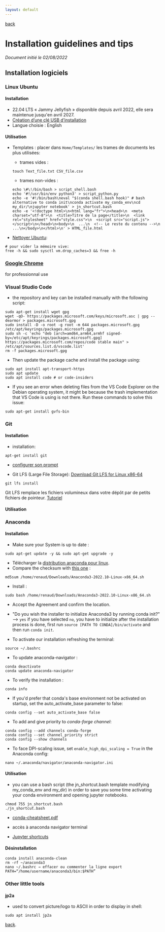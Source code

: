 ```yaml
---
layout: default
---
```


[back](./)

# Installation guidelines and tips

*Document initié le 02/08/2022*

## Installation logiciels
### Linux Ubuntu 
#### Installation
- 22.04 LTS « Jammy Jellyfish » disponible depuis avril 2022, elle sera maintenue jusqu'en avril 2027.  
- [Création d’une clé USB d’installation](https://www.windows8facile.fr/creer-cle-usb-ubuntu-22-lts-desktop/)  
- Langue choisie : English  
#### Utilisation
- Templates : placer dans `Home/Templates/` les trames de documents les plus utilisées:
    - trames vides :
    ```shell
    touch Text_file.txt CSV_file.csv 
    ```
    - trames non-vides :
    ```shell
    echo \#\!/bin/bash > script_shell.bash
    echo '#!/usr/bin/env python3' > script_python.py
    echo -e '#!/bin/bash\neval "$(conda shell.bash hook)" # bash alternative to conda init\nconda activate my_conda_env\ncd my_dir/\njupyter notebook' > jn_shortcut.bash
    echo -e '<!doctype html>\n<html lang="fr">\n<head>\n  <meta charset="utf-8">\n  <title>Titre de la page</title>\n  <link rel="stylesheet" href="style.css">\n  <script src="script.js"></script>\n</head>\n<body>\n  ...\n  <!-- Le reste du contenu -->\n  ...\n</body>\n</html>\n' > HTML_file.html
    ```

- [Nettoyer Ubuntu](https://doc.ubuntu-fr.org/nettoyer_ubuntu): 
```shell
# pour vider la mémoire vive:
free -h && sudo sysctl vm.drop_caches=3 && free -h
```

### [Google Chrome](https://doc.ubuntu-fr.org/google_chrome)
for professionnal use

### Visual Studio Code
- the repository and key can be installed manually with the following script:
```shell
sudo apt-get install wget gpg
wget -qO- https://packages.microsoft.com/keys/microsoft.asc | gpg --dearmor > packages.microsoft.gpg
sudo install -D -o root -g root -m 644 packages.microsoft.gpg /etc/apt/keyrings/packages.microsoft.gpg
sudo sh -c 'echo "deb [arch=amd64,arm64,armhf signed-by=/etc/apt/keyrings/packages.microsoft.gpg] https://packages.microsoft.com/repos/code stable main" > /etc/apt/sources.list.d/vscode.list'
rm -f packages.microsoft.gpg
```
- Then update the package cache and install the package using:
```shell
sudo apt install apt-transport-https
sudo apt update
sudo apt install code # or code-insiders
```
- If you see an error when deleting files from the VS Code Explorer on the Debian operating system, it might be because the trash implementation that VS Code is using is not there. Run these commands to solve this issue:
```shell
sudo apt-get install gvfs-bin
```

### Git
#### Installation
- installation:
```shell
apt-get install git
```

- [configurer son prompt](https://delicious-insights.com/fr/articles/prompt-git-qui-dechire/)

- Git LFS (Large File Storage): [Download Git LFS for Linux x86-64](https://git-lfs.github.com/)
```shell
git lfs install
```
Git LFS remplace les fichiers volumineux dans votre dépôt par de petits fichiers de pointeur.
[Tutoriel](https://www.atlassian.com/fr/git/tutorials/git-lfs)

#### Utilisation

### Anaconda
#### Installation
- Make sure your System is up to date : 
```shell
sudo apt-get update -y && sudo apt-get upgrade -y
```
- Télécharger la [distribution anaconda pour linux]([./another-page.html](https://www.anaconda.com/products/distribution#linux)).
- Compare the checksum with [this one](https://docs.anaconda.com/anaconda/install/hashes/) :
```shell
md5sum /home/renaud/Downloads/Anaconda3-2022.10-Linux-x86_64.sh
```
- Install : 
```shell
sudo bash /home/renaud/Downloads/Anaconda3-2022.10-Linux-x86_64.sh
```
- Accept the Agreement and confirm the location.
- "Do you wish the installer to initialize Anaconda3 by running conda init?" --> `yes`
if you have selected `no`, you have to initialize after the installation process is done, first run `source [PATH TO CONDA]/bin/activate` and then run `conda init`.

- To activate our installation refreshing the terminal:
```shell
source ~/.bashrc
```

- To update anaconda-navigator :
```shell
conda deactivate
conda update anaconda-navigator
```
- To verify the installation :
```shell
conda info
```

- If you'd prefer that conda's base environment not be activated on startup, set the auto_activate_base parameter to false: 
```shell
conda config --set auto_activate_base false
```

- To add and give priority to *conda-forge channel*:
```shell
conda config --add channels conda-forge
conda config --set channel_priority strict
conda config --show channels
```

- To face DPI-scaling issue, set `enable_high_dpi_scaling = True` in the Anaconda config:
```shell
nano ~/.anaconda/navigator/anaconda-navigator.ini
```

#### Utilisation

- you can use a bash script (the jn_shortcut.bash template modifying my_conda_env and my_dir) in order to save you some time activating your conda environment and opening jupyter notebooks. 
```shell
chmod 755 jn_shortcut.bash
./jn_shortcut.bash
```

- [conda-cheatsheet.pdf](https://docs.conda.io/projects/conda/en/4.6.0/_downloads/52a95608c49671267e40c689e0bc00ca/conda-cheatsheet.pdf)

- accès à anaconda navigator terminal

- [Jupyter shortcuts](https://opensharing.fr/scripting-python-jupyter-shortcuts)

#### Désinstallation

```shell
conda install anaconda-clean
rm -rf ~/anaconda3
nano ~/.bashrc → effacer ou commenter la ligne export PATH=“/home/username/anaconda3/bin:$PATH”
```

### Other little tools
#### jp2a
- used to convert picture/logo to ASCII in order to display in shell:
```shell
sudo apt install jp2a
```

[back](./).

